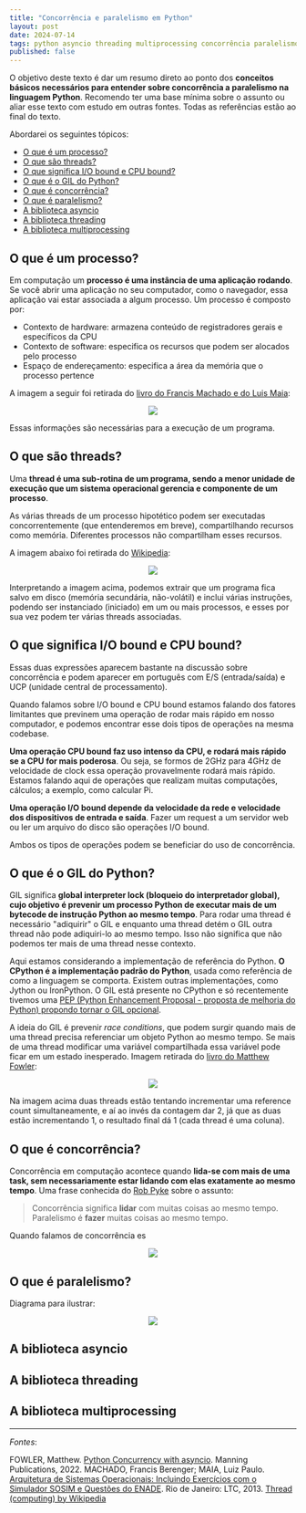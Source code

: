 ```yaml
---
title: "Concorrência e paralelismo em Python"
layout: post
date: 2024-07-14
tags: python asyncio threading multiprocessing concorrência paralelismo
published: false
---
```


O objetivo deste texto é dar um resumo direto ao ponto dos **conceitos básicos necessários para entender sobre concorrência a paralelismo na linguagem Python**. Recomendo ter uma base mínima sobre o assunto ou aliar esse texto com estudo em outras fontes. Todas as referências estão ao final do texto. 

Abordarei os seguintes tópicos:

- [O que é um processo?](#1)
- [O que são threads?](#2)
- [O que significa I/O bound e CPU bound?](#3)
- [O que é o GIL do Python?](#4)
- [O que é concorrência?](#5)
- [O que é paralelismo?](#6)
- [A biblioteca asyncio](#7)
- [A biblioteca threading](#8)
- [A biblioteca multiprocessing](#9)

## <a name="1"></a>O que é um processo?
Em computação um **processo é uma instância de uma aplicação rodando**. Se você abrir uma aplicação no seu computador, como o navegador, essa aplicação vai estar associada a algum processo. Um processo é composto por:

- Contexto de hardware: armazena conteúdo de registradores gerais e específicos da CPU
- Contexto de software: especifica os recursos que podem ser alocados pelo processo
- Espaço de endereçamento: especifica a área da memória que o processo pertence

A imagem a seguir foi retirada do [livro do Francis Machado e do Luis Maia](https://www.amazon.com.br/Arquitetura-Sistemas-Operacionais-Incluindo-Exerc%C3%ADcios/dp/8521622104/ref=sr_1_1?__mk_pt_BR=%C3%85M%C3%85%C5%BD%C3%95%C3%91&crid=150WW8OAI7BK3&dib=eyJ2IjoiMSJ9.A1ZhX8ImePrgue4fqDmOFhTfVbkIf5kIlU2jq5kd4laG4KvRRBXQekMR1rhx34OdkcpofR8kV8Ln0SjtzbN9on9rfe1wq8VNaqPBEYyuFuE.byPfWCKB9260AyrDAXjLab022xEJbcexS5jc_qZgex0&dib_tag=se&keywords=Arquitetura+de+Sistemas+Operacionais%3A+Incluindo+Exerc%C3%ADcios+com+o+Simulador+SOSIM+e+Quest%C3%B5es+do+ENADE&qid=1720896386&sprefix=arquitetura+de+sistemas+operacionais+incluindo+exerc%C3%ADcios+com+o+simulador+sosim+e+quest%C3%B5es+do+enade%2Caps%2C137&sr=8-1):

<p align="center">
<img src="./concorrencia-e-paralelismo-em-python-imgs/processo.png"/>
</p>

Essas informações são necessárias para a execução de um programa.

## <a name="2"></a>O que são threads?
Uma **thread é uma sub-rotina de um programa, sendo a menor unidade de execução que um sistema operacional gerencia e componente de um processo**.

As várias threads de um processo hipotético podem ser executadas concorrentemente (que entenderemos em breve), compartilhando recursos como memória. Diferentes processos não compartilham esses recursos.

A imagem abaixo foi retirada do [Wikipedia](https://en.wikipedia.org/wiki/File:Concepts-_Program_vs._Process_vs._Thread.jpg#filelinks):

<p align="center">
<img src="./concorrencia-e-paralelismo-em-python-imgs/programa-vs-processo-vs-thread.jpg"/>
</p>

Interpretando a imagem acima, podemos extrair que um programa fica salvo em disco (memória secundária, não-volátil) e inclui várias instruções, podendo ser instanciado (iniciado) em um ou mais processos, e esses por sua vez podem ter várias threads associadas.

## <a name="3"></a>O que significa I/O bound e CPU bound?
Essas duas expressões aparecem bastante na discussão sobre concorrência e podem aparecer em português com E/S (entrada/saída) e UCP (unidade central de processamento). 

Quando falamos sobre I/O bound e CPU bound estamos falando dos fatores limitantes que previnem uma operação de rodar mais rápido em nosso computador, e podemos encontrar esse dois tipos de operações na mesma codebase.

**Uma operação CPU bound faz uso intenso da CPU, e rodará mais rápido se a CPU for mais poderosa**. Ou seja, se formos de 2GHz para 4GHz de velocidade de clock essa operação provavelmente rodará mais rápido. Estamos falando aqui de operações que realizam muitas computações, cálculos; a exemplo, como calcular Pi.

**Uma operação I/O bound depende da velocidade da rede e velocidade dos dispositivos de entrada e saída**. Fazer um request a um servidor web ou ler um arquivo do disco são operações I/O bound.

Ambos os tipos de operações podem se beneficiar do uso de concorrência.

## <a name="4"></a>O que é o GIL do Python?
GIL significa **global interpreter lock (bloqueio do interpretador global), cujo objetivo é prevenir um processo Python de executar mais de um bytecode de instrução Python ao mesmo tempo**. Para rodar uma thread é necessário "adiquirir" o GIL e enquanto uma thread detém o GIL outra thread não pode adiquiri-lo ao mesmo tempo. Isso não significa que não podemos ter mais de uma thread nesse contexto. 

Aqui estamos considerando a implementação de referência do Python. **O CPython é a implementação padrão do Python**, usada como referência de como a linguagem se comporta. Existem outras implementações, como Jython ou IronPython. O GIL está presente no CPython e só recentemente tivemos uma [PEP (Python Enhancement Proposal - proposta de melhoria do Python) propondo tornar o GIL opcional](https://peps.python.org/pep-0703/).

A ideia do GIL é prevenir _race conditions_, que podem surgir quando mais de uma thread precisa referenciar um objeto Python ao mesmo tempo. Se mais de uma thread modificar uma variável compartilhada essa variável pode ficar em um estado inesperado. Imagem retirada do [livro do Matthew Fowler](https://www.amazon.com.br/Python-Concurrency-Asyncio-Matthew-Fowler/dp/1617298662/ref=sr_1_3?__mk_pt_BR=%C3%85M%C3%85%C5%BD%C3%95%C3%91&crid=FRBELDMJHT23&dib=eyJ2IjoiMSJ9.5wyYTHKbZ2idvH8GDqdbsq8qRPv7t5SNNgCQixjEVop7TeR9YRqA66AL9DV1wY3BDFdBJN0pwlU42loLLQGPfFRIKTBDWUW3NzW89oL-TWOnyuyCSLBpYg32aUEyvo5Et8n9sA-Feyh4aMTTeEGydk8r9QKSR-i9FHsBOteOdSn9pQuhlgSHG2YU0jZ4FiaBOXUznz3Ka7XEtQc_ctlNnBN0sDGXPuLqYVgpyhEEYAGP6aTFzdY-SsLaB3duqYq9r15Q6Ux3Zat5I4eqg68T6Gf_jVopvKUv8QJ_je91pOA.eYk31md2uMKA_h8es6XGgFyU1luNGSDMeCdmmaPw0Yc&dib_tag=se&keywords=asyncio&qid=1720900096&sprefix=asyncio%2Caps%2C170&sr=8-3&ufe=app_do%3Aamzn1.fos.a492fd4a-f54d-4e8d-8c31-35e0a04ce61e):

<p align="center">
<img src="./concorrencia-e-paralelismo-em-python-imgs/race-condition.png"/>
</p>

Na imagem acima duas threads estão tentando incrementar uma reference count simultaneamente, e aí ao invés da contagem dar 2, já que as duas estão incrementando 1, o resultado final dá 1 (cada thread é uma coluna).

## <a name="5"></a>O que é concorrência?
Concorrência em computação acontece quando **lida-se com mais de uma task, sem necessariamente estar lidando com elas exatamente ao mesmo tempo**. Uma frase conhecida do [Rob Pyke](https://en.wikipedia.org/wiki/Rob_Pike) sobre o assunto:

> Concorrência significa **lidar** com muitas coisas ao mesmo tempo. Paralelismo é **fazer** muitas coisas ao mesmo tempo.

Quando falamos de concorrência es

<p align="center">
<img src="./concorrencia-e-paralelismo-em-python-imgs/concorrencia.png"/>
</p>


## <a name="6"></a>O que é paralelismo?

Diagrama para ilustrar:

<p align="center">
<img src="./concorrencia-e-paralelismo-em-python-imgs/paralelismo.png"/>
</p>

## <a name="7"></a>A biblioteca asyncio

## <a name="8"></a>A biblioteca threading

## <a name="9"></a>A biblioteca multiprocessing
 

---
_Fontes_:

FOWLER, Matthew. [Python Concurrency with asyncio](https://www.amazon.com.br/Python-Concurrency-asyncio-English-Matthew-ebook/dp/B09S4NBW2X/ref=tmm_kin_swatch_0?_encoding=UTF8&dib_tag=se&dib=eyJ2IjoiMSJ9.hrCR3O_nnpP3z502Q_U-90OBMrmIMAXl3zIBDIRAa6ZtVFLXDmHRGneAJVIt0nU80CejmcvLhZvK60Jk1LpM3sO1Mqe9MtF1AXr4H3gRLKprHITsENvjoIvmTmfRkV0hF7peJqUAB8EJUejNW-0jVMq4kuzVS_6ku0Q-0Ge1M1V1O147m3K1c1gU8BQwioqpdimWwJBO7TUvxtDEIRjC9ASkmKNr46PqT5JL2jpcK-jbEw-_nYSxPk0lHmW_XBMngMORwj2znV96dfoUXACcfQJ04lRRbHDJmYhkyZNaN4k.IURAGkadqEEUNyjwE5NoLWNseUJm58Vopo-2CV2n5U4&qid=1720896914&sr=8-1). Manning Publications, 2022.
MACHADO, Francis Berenger; MAIA, Luiz Paulo. [Arquitetura de Sistemas Operacionais: Incluindo Exercícios com o Simulador SOSIM e Questões do ENADE](https://www.amazon.com.br/Arquitetura-Sistemas-Operacionais-Incluindo-Exerc%C3%ADcios/dp/8521622104/ref=sr_1_1?__mk_pt_BR=%C3%85M%C3%85%C5%BD%C3%95%C3%91&crid=150WW8OAI7BK3&dib=eyJ2IjoiMSJ9.A1ZhX8ImePrgue4fqDmOFhTfVbkIf5kIlU2jq5kd4laG4KvRRBXQekMR1rhx34OdkcpofR8kV8Ln0SjtzbN9on9rfe1wq8VNaqPBEYyuFuE.byPfWCKB9260AyrDAXjLab022xEJbcexS5jc_qZgex0&dib_tag=se&keywords=Arquitetura+de+Sistemas+Operacionais%3A+Incluindo+Exerc%C3%ADcios+com+o+Simulador+SOSIM+e+Quest%C3%B5es+do+ENADE&qid=1720896386&sprefix=arquitetura+de+sistemas+operacionais+incluindo+exerc%C3%ADcios+com+o+simulador+sosim+e+quest%C3%B5es+do+enade%2Caps%2C137&sr=8-1). Rio de Janeiro: LTC, 2013.
[Thread (computing) by Wikipedia](https://en.wikipedia.org/wiki/Thread_(computing))
